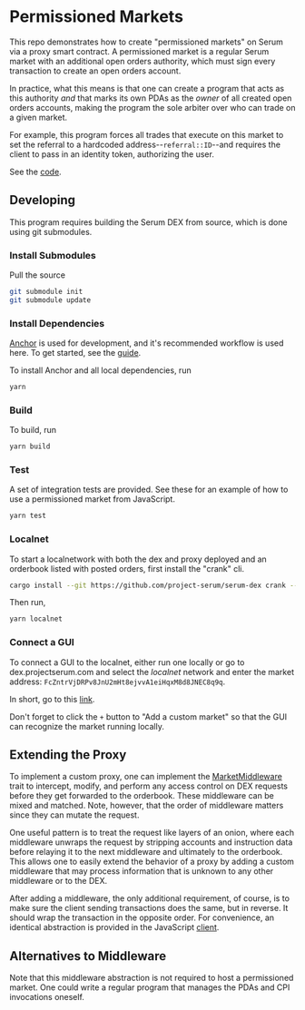 # Permissioned Markets

This repo demonstrates how to create "permissioned markets" on Serum via a proxy smart contract.
A permissioned market is a regular Serum market with an additional
open orders authority, which must sign every transaction to create an
open orders account.

In practice, what this means is that one can create a program that acts
as this authority *and* that marks its own PDAs as the *owner* of all
created open orders accounts, making the program the sole arbiter over
who can trade on a given market.

For example, this program forces all trades that execute on this market
to set the referral to a hardcoded address--`referral::ID`--and requires
the client to pass in an identity token, authorizing the user.

See the [code](https://github.com/project-serum/permissioned-markets-quickstart/blob/master/programs/permissioned-markets/src/lib.rs).

## Developing

This program requires building the Serum DEX from source, which is done using
git submodules.

### Install Submodules

Pull the source

```bash
git submodule init
git submodule update
```

### Install Dependencies

[Anchor](https://github.com/project-serum/anchor) is used for development, and it's
recommended workflow is used here. To get started, see the [guide](https://project-serum.github.io/anchor/getting-started/introduction.html).

To install Anchor and all local dependencies, run

```bash
yarn
```

### Build

To build, run

```bash
yarn build
```

### Test

A set of integration tests are provided. See these for an example of how to use a
permissioned market from JavaScript.

```bash
yarn test
```

### Localnet

To start a localnetwork with both the dex and proxy deployed and an orderbook
listed with posted orders, first install the "crank" cli.

```bash
cargo install --git https://github.com/project-serum/serum-dex crank --locked --tag v0.4.0
```

Then run,

```bash
yarn localnet
```

### Connect a GUI

To connect a GUI to the localnet, either run one locally or go to
dex.projectserum.com and select the *localnet* network and enter the
market address: `FcZntrVjDRPv8JnU2mHt8ejvvA1eiHqxM8d8JNEC8q9q`.

In short, go to this [link](https://dex.projectserum.com/#/market/FcZntrVjDRPv8JnU2mHt8ejvvA1eiHqxM8d8JNEC8q9q).

Don't forget to click the `+` button to "Add a custom market" so that the GUI
can recognize the market running locally.

## Extending the Proxy

To implement a custom proxy, one can implement the [MarketMiddleware](https://github.com/project-serum/permissioned-markets-quickstart/blob/master/programs/permissioned-markets/src/lib.rs#L71) trait
to intercept, modify, and perform any access control on DEX requests before
they get forwarded to the orderbook. These middleware can be mixed and
matched. Note, however, that the order of middleware matters since they can
mutate the request.

One useful pattern is to treat the request like layers of an onion, where
each middleware unwraps the request by stripping accounts and instruction
data before relaying it to the next middleware and ultimately to the
orderbook. This allows one to easily extend the behavior of a proxy by
adding a custom middleware that may process information that is unknown to
any other middleware or to the DEX.

After adding a middleware, the only additional requirement, of course, is
to make sure the client sending transactions does the same, but in reverse.
It should wrap the transaction in the opposite order. For convenience, an
identical abstraction is provided in the JavaScript [client](https://github.com/project-serum/permissioned-markets-quickstart/blob/master/tests/utils/market-proxy.js#L15).

## Alternatives to Middleware

Note that this middleware abstraction is not required to host a
permissioned market. One could write a regular program that manages the PDAs
and CPI invocations oneself.
